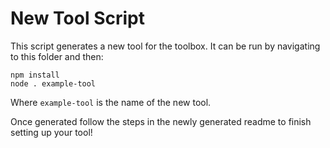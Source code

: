 # New Tool Script

This script generates a new tool for the toolbox. It can be run by navigating to this folder and then:
```
npm install
node . example-tool
```
Where `example-tool` is the name of the new tool.

Once generated follow the steps in the newly generated readme to finish setting up your tool!
